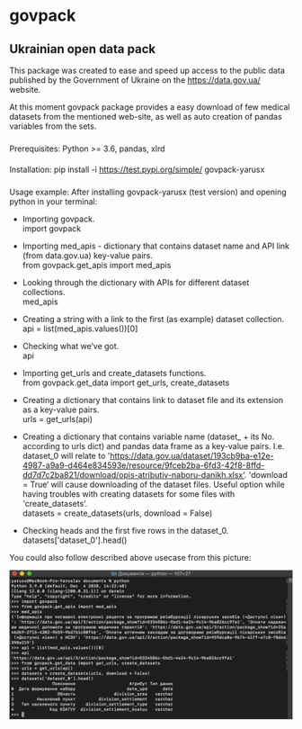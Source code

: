 # govpack
## Ukrainian open data pack
This package was created to ease and speed up access to the public data published by the Government of Ukraine on the https://data.gov.ua/ website.

At this moment govpack package provides a easy download of few medical datasets from the mentioned web-site, as well as auto creation of pandas variables from the sets.

###
Prerequisites:
Python >= 3.6, pandas, xlrd

####
Installation:
pip install -i https://test.pypi.org/simple/ govpack-yarusx

#####
Usage example:
After installing govpack-yarusx (test version) and opening python in your terminal:

* Importing govpack.\
import govpack

* Importing med_apis - dictionary that contains dataset name and API link (from data.gov.ua) key-value pairs.\
from govpack.get_apis import med_apis

* Looking through the dictionary with APIs for different dataset collections.\
med_apis

* Creating a string with a link to the first (as example) dataset collection.\
api = list(med_apis.values())[0]

* Checking what we’ve got.\
api

* Importing get_urls and create_datasets functions.\
from govpack.get_data import get_urls, create_datasets

* Creating a dictionary that contains link to dataset file and its extension as a key-value pairs.\
urls = get_urls(api)

* Creating a dictionary that contains variable name (dataset_ + its No. according to urls dict) and pandas data frame as a key-value pairs. I.e.  dataset_0 will relate to 'https://data.gov.ua/dataset/193cb9ba-e12e-4987-a9a9-d464e834593e/resource/9fceb2ba-6fd3-42f8-8ffd-dd7d7c2ba821/download/opis-atributiv-naboru-danikh.xlsx‘. 'download = True‘ will cause downloading of the dataset files. Useful option while having troubles with creating datasets for some files with 'create_datasets’.\
datasets = create_datasets(urls, download = False)

* Checking heads and the first five rows in the dataset_0.\
datasets['dataset_0'].head()

You could also follow described above usecase from this picture:

![](https://github.com/ThatAIGeek/govpack/blob/develop/govpack_usecase.png)
